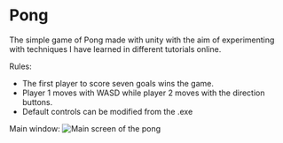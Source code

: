 # Pong
The simple game of Pong made with unity with the aim of experimenting with techniques I have learned in different tutorials online.

Rules:
* The first player to score seven goals wins the game. 
* Player 1 moves with WASD while player 2 moves with the direction buttons. 
* Default controls can be modified from the .exe

Main window: 
![Main screen of the pong](https://github.com/marcbove/Pong-Game/blob/master/main_screen.PNG)
